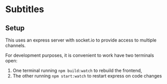 # Subtitles

## Setup

This uses an express server with socket.io to provide access to multiple channels.

For development purposes, it is convenient to work have two terminals open:

1. One terminal running `npm build:watch` to rebuild the frontend,
2. The other running `npm start:watch` to restart express on code changes
